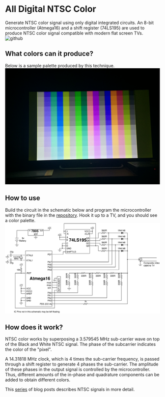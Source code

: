 # All Digital NTSC Color
Generate NTSC color signal using only digital integrated circuits. An 8-bit
microcontroller (Atmega16) and a shift register (74LS195) are used to produce
NTSC color signal compatible with modern flat screen TVs.
![github](https://github.com/s-gv/ntsc-avr)

## What colors can it produce?
Below is a sample palette produced by this technique.
![Sample](/proj/ntsc/1.jpg)

## How to use
Build the circuit in the schematic below and program the microcontroller with
the binary file in the [repository](https://github.com/s-gv/ntsc-avr/tree/master/bin).
Hook it up to a TV, and you should see a color palette.
![Circuit](/proj/ntsc/2.jpg)

## How does it work?
NTSC color works by superposing a 3.579545 MHz sub-carrier wave on top of the
Black and White NTSC signal. The phase of the subcarrier indicates the color of
the "pixel".

A 14.31818 MHz clock, which is 4 times the sub-carrier frequency, is passed
through a shift register to generate 4 phases the sub-carrier. The amplitude of
these phases in the output signal is controlled by the microcontroller. Thus,
different amounts of the in-phase and quadrature components can be added to
obtain different colors.

This [series](http://blog.sagargv.com/2014/07/ntsc-demystified-color-demo-with.html)
of blog posts describes NTSC signals in more detail.
